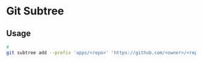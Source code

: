 # Git Subtree

## Usage

```sh
#
git subtree add --prefix 'apps/<repo>' 'https://github.com/<owner>/<repo>.git' main
```
